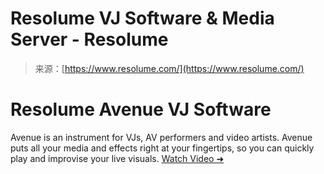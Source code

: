 <!--yml
category: 未分类
date: 2024-05-27 14:57:22
-->

# Resolume VJ Software & Media Server - Resolume

> 来源：[https://www.resolume.com/](https://www.resolume.com/)

# Resolume Avenue VJ Software

Avenue is an instrument for VJs, AV performers and video artists. Avenue puts all your media and effects right at your fingertips, so you can quickly play and improvise your live visuals.
[Watch Video ➜](/software)